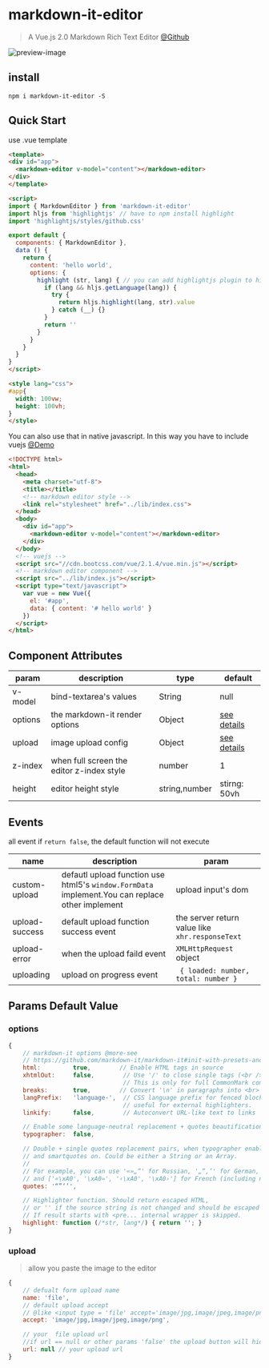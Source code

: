 
# markdown-it-editor

> A Vue.js 2.0 Markdown Rich Text Editor [@Github](https:/github.com/k55k32/markdown-it-editor)

![preview-image](https://k55k32.github.io/markdown-it-editor/readme/preview.jpg)

## install
```node
npm i markdown-it-editor -S
```

## Quick Start
use .vue template
```html
<template>
<div id="app">
  <markdown-editor v-model="content"></markdown-editor>
</div>
</template>

<script>
import { MarkdownEditor } from 'markdown-it-editor'
import hljs from 'highlightjs' // have to npm install highlight
import 'highlightjs/styles/github.css'  

export default {
  components: { MarkdownEditor },
  data () {
    return {
      content: 'hello world',
      options: {
        highlight (str, lang) { // you can add highlightjs plugin to highlight your code
          if (lang && hljs.getLanguage(lang)) {
            try {
              return hljs.highlight(lang, str).value
            } catch (__) {}
          }
          return ''
        }
      }
    }
  }
}
</script>

<style lang="css">
#app{
  width: 100vw;
  height: 100vh;
}
</style>
```
You can also use that in native javascript. In this way you have to include vuejs [@Demo](http://md.diamondfsd.com/static/demo.html)
```html
<!DOCTYPE html>
<html>
  <head>
    <meta charset="utf-8">
    <title></title>
    <!-- markdown editor style -->
    <link rel="stylesheet" href="../lib/index.css">
  </head>
  <body>
    <div id="app">
      <markdown-editor v-model="content"></markdown-editor>
    </div>
  </body>
  <!-- vuejs -->
  <script src="//cdn.bootcss.com/vue/2.1.4/vue.min.js"></script>
  <!-- markdown editor component -->
  <script src="../lib/index.js"></script>
  <script type="text/javascript">
    var vue = new Vue({
      el: '#app',
      data: { content: '# hello world' }
    })
  </script>
</html>
```


## Component Attributes

 param | description | type | default
 ------- | ------------ | ---- | -----
 v-model | bind-textarea's values |  String  | null
 options | the markdown-it render options| Object | [see details](#attr-options)
 upload |  image upload config | Object | [see details](#attr-upload)
 z-index | when full screen the editor z-index style | number | 1
 height | editor height style | string,number| stirng: 50vh

## Events
all event if `return false`, the default function will not execute

name | description | param
--- | --- | ---
custom-upload | defautl upload function use html5's `window.FormData` implement.You can replace other implement | upload input's dom
upload-success | default upload function success event  | the server return value like `xhr.responseText`
upload-error | when the upload faild event | `XMLHttpRequest` object
uploading | upload on progress event | ` { loaded: number, total: number }`


## Params Default Value
<a  id="attr-options"></a>
### options
```javascript
{
    // markdown-it options @more-see
    // https://github.com/markdown-it/markdown-it#init-with-presets-and-options
    html:         true,        // Enable HTML tags in source
    xhtmlOut:     false,        // Use '/' to close single tags (<br />).
                                // This is only for full CommonMark compatibility.
    breaks:       true,        // Convert '\n' in paragraphs into <br>
    langPrefix:   'language-',  // CSS language prefix for fenced blocks. Can be
                                // useful for external highlighters.
    linkify:      false,        // Autoconvert URL-like text to links

    // Enable some language-neutral replacement + quotes beautification
    typographer:  false,

    // Double + single quotes replacement pairs, when typographer enabled,
    // and smartquotes on. Could be either a String or an Array.
    //
    // For example, you can use '«»„“' for Russian, '„“‚‘' for German,
    // and ['«\xA0', '\xA0»', '‹\xA0', '\xA0›'] for French (including nbsp).
    quotes: '“”‘’',

    // Highlighter function. Should return escaped HTML,
    // or '' if the source string is not changed and should be escaped externaly.
    // If result starts with <pre... internal wrapper is skipped.
    highlight: function (/*str, lang*/) { return ''; }
}
```
<a  id="attr-upload"></a>
### upload
> allow you paste the image to the editor

```javascript
{
    // defualt form upload name
    name: 'file',  
    // default upload accept  
    // @like <input type = 'file' accept='image/jpg,image/jpeg,image/png'/>
    accept: 'image/jpg,image/jpeg,image/png',

    // your  file upload url
    //if url == null or other params 'false' the upload button will hidden
    url: null // your upload url
}
```
